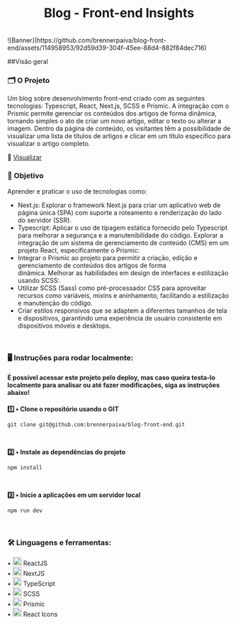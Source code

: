 <div align="center">
  <h1>Blog - Front-end Insights</h1>
</div>

<br>
![Banner](https://github.com/brennerpaiva/blog-front-end/assets/114958953/92d59d39-304f-45ee-88d4-882f84dec716)

<br> 

##Visão geral
<br>

### 🗂️ O Projeto
Um blog sobre desenvolvimento front-end criado com as seguintes tecnologias: Typescript, React, Next.js, SCSS e Prismic. A integração com o Prismic permite gerenciar os conteúdos dos artigos de forma dinâmica, tornando simples o ato de criar um novo artigo, editar o texto ou alterar a imagem. Dentro da página de conteúdo, os visitantes têm a possibilidade de visualizar uma lista de títulos de artigos e clicar em um título específico para visualizar o artigo completo.

🔗 <a href="https://hypesoft-desafio.vercel.app" target="_blank">Visualizar</a>

### 📌 Objetivo
Aprender e praticar o uso de tecnologias como:
  * Next.js: Explorar o framework Next.js para criar um aplicativo web de página única (SPA) com suporte a roteamento e        renderização do lado do servidor (SSR).
  * Typescript: Aplicar o uso de tipagem estática fornecido pelo Typescript para melhorar a segurança e a manutenibilidade 
  do código.
Explorar a integração de um sistema de gerenciamento de conteúdo (CMS) em um projeto React, especificamente o Prismic:
  * Integrar o Prismic ao projeto para permitir a criação, edição e gerenciamento de conteúdos dos artigos de forma   
    dinâmica.
Melhorar as habilidades em design de interfaces e estilização usando SCSS:
  * Utilizar SCSS (Sass) como pré-processador CSS para aproveitar recursos como variáveis, mixins e aninhamento, 
    facilitando a estilização e manutenção do código.
  * Criar estilos responsivos que se adaptem a diferentes tamanhos de tela e dispositivos, garantindo uma experiência de 
    usuário consistente em dispositivos móveis e desktops.

<br>

### 🖥️ Instruções para rodar localmente:
#### É possível acessar este projeto pelo deploy, mas caso queira testa-lo localmente para analisar ou até fazer modificações, siga as instruções abaixo!

<strong> 1️⃣ • Clone o repositório usando o GIT </strong>

```
git clone git@github.com:brennerpaiva/blog-front-end.git
```

<br>


<strong> 2️⃣ • Instale as dependências do projeto</strong>

```
npm install
```

<br>

<strong> 3️⃣ • Inicie a aplicações em um servidor local</strong>

```
npm run dev
```


<br>

### 🛠️ Linguagens e ferramentas: 
• <img width="20px" src="https://skillicons.dev/icons?i=react" alt="testing library icon"/> ReactJS\
• <img width="20px" src="https://skillicons.dev/icons?i=nextjs" alt="react icon"/> NextJS\
• <img width="20px" src="https://skillicons.dev/icons?i=typescript" alt="typescript icon"/> TypeScript\
• <img width="20px" src="https://skillicons.dev/icons?i=scss" alt="styled-components icon"/> SCSS\
• <img width="20px" src="https://github.com/brennerpaiva/blog-front-end/assets/114958953/a4f8f8f6-3c30-4cb8-a231-1cb909b3cc94" alt="storybook icon"/> Prismic\
• <img width=20px src="https://skillicons.dev/icons?i=react"> React Icons

</div>




